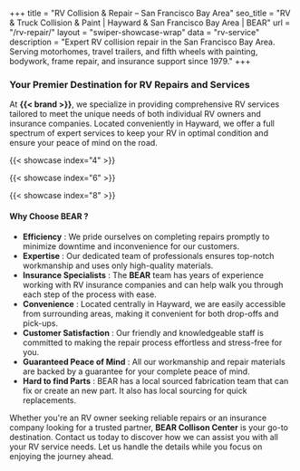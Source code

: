 +++
title = "RV Collision & Repair – San Francisco Bay Area"
seo_title = "RV & Truck Collision & Paint | Hayward & San Francisco Bay Area | BEAR"
url = "/rv-repair/"
layout = "swiper-showcase-wrap"
data = "rv-service"
description = "Expert RV collision repair in the San Francisco Bay Area. Serving motorhomes, travel trailers, and fifth wheels with painting, bodywork, frame repair, and insurance support since 1979."
+++



### Your Premier Destination for RV Repairs and Services

At **{{< brand >}}**, we specialize in providing comprehensive RV
services tailored to meet the unique needs of both individual RV owners and
insurance companies. Located conveniently in Hayward, we offer a full spectrum
of expert services to keep your RV in optimal condition and ensure your peace
of mind on the road.


{{< showcase index="4" >}}

{{< showcase index="6" >}}

{{< showcase index="8" >}}


#### Why Choose BEAR ?

- **Efficiency** : We pride ourselves on completing repairs promptly to minimize downtime and inconvenience for our customers.
- **Expertise** : Our dedicated team of professionals ensures top-notch workmanship and uses only high-quality materials.
- **Insurance Specialists** : The **BEAR** team has years of experience working with RV insurance companies and can help walk you through each step of the process with ease.
- **Convenience** : Located centrally in Hayward, we are easily accessible from surrounding areas, making it convenient for both drop-offs and pick-ups.
- **Customer Satisfaction** : Our friendly and knowledgeable staff is committed to making the repair process effortless and stress-free for you.
- **Guaranteed Peace of Mind** : All our workmanship and repair materials are backed by a guarantee for your complete peace of mind.
- **Hard to find Parts** : BEAR has a local sourced fabrication team that can fix or create an new part. It also has local sourcing for quick replacements.

Whether you're an RV owner seeking reliable repairs or an insurance company
looking for a trusted partner, **BEAR Collison Center** is your go-to
destination. Contact us today to discover how we can assist you with all your
RV service needs. Let us handle the details while you focus on enjoying the
journey ahead.

